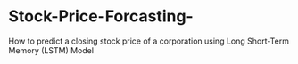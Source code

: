 # Stock-Price-Forcasting-
How to predict a closing stock price of a corporation using Long Short-Term Memory (LSTM) Model
